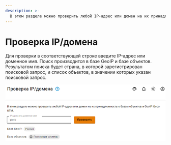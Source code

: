 ```yaml
---
description: >-
  В этом разделе можно проверить любой IP-адрес или домен на их принадлежность к базам объектов и GeoIP Ideco NGFW.
---
```


# Проверка IP/домена

Для проверки в соответствующей строке введите IP-адрес или доменное имя. Поиск производится в базе GeoIP и базе объектов. Результатом поиска будет страна, в которой зарегистрирован поисковой запрос, и список объектов, в значении которых указан поисковой запрос.

![](../../.gitbook/assets/ip-check.png)
